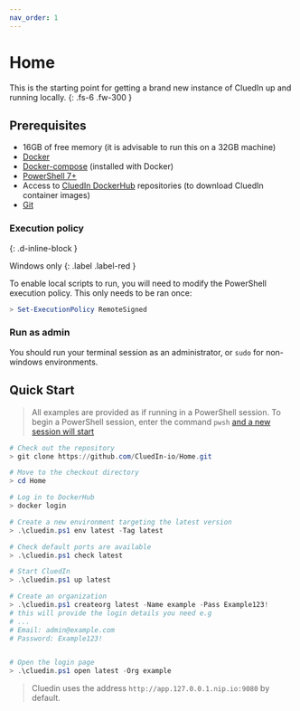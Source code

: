 ```yaml
---
nav_order: 1
---
```


# Home

This is the starting point for getting a brand new instance of CluedIn up and running locally.
{: .fs-6 .fw-300 }

## Prerequisites

- 16GB of free memory (it is advisable to run this on a 32GB machine)
- [Docker](https://www.docker.com/products/docker-desktop)
- [Docker-compose](https://docs.docker.com/compose/) (installed with Docker)
- [PowerShell 7+](https://docs.microsoft.com/en-us/powershell/scripting/install/installing-powershell?view=powershell-7)
- Access to [CluedIn DockerHub](https://hub.docker.com/orgs/cluedin) repositories (to download CluedIn container images)
- [Git](https://git-scm.com/)

### Execution policy
{: .d-inline-block }

Windows only
{: .label .label-red }

To enable local scripts to run, you will need to modify the PowerShell execution policy. This only needs to be ran once:
```powershell
> Set-ExecutionPolicy RemoteSigned
```

### Run as admin
You should run your terminal session as an administrator, or `sudo` for non-windows environments.

## Quick Start

> All examples are provided as if running in a PowerShell session.
> To begin a PowerShell session, enter the command `pwsh` [and a new session will start](./faq/pwsh.md)

```powershell
# Check out the repository
> git clone https://github.com/CluedIn-io/Home.git

# Move to the checkout directory
> cd Home

# Log in to DockerHub
> docker login

# Create a new environment targeting the latest version
> .\cluedin.ps1 env latest -Tag latest

# Check default ports are available
> .\cluedin.ps1 check latest

# Start CluedIn
> .\cluedin.ps1 up latest

# Create an organization
> .\cluedin.ps1 createorg latest -Name example -Pass Example123!
# this will provide the login details you need e.g
# ...
# Email: admin@example.com
# Password: Example123!


# Open the login page
> .\cluedin.ps1 open latest -Org example

```

> Cluedin uses the address `http://app.127.0.0.1.nip.io:9080` by default.
